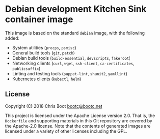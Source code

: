 # Debian development Kitchen Sink container image

This image is based on the standard `debian` image, with the following added:

- System utilities (`procps`, `psmisc`)
- General build tools (`git`, `patch`)
- Debian build tools (`build-essential`, `devscripts`, `fakeroot`)
- Networking clients (`curl`, `wget`, `ssh-client`, `ca-certificates`,
  `publicsuffix`)
- Linting and testing tools (`puppet-lint`, `shunit2`, `yamllint`)
- Kubernetes clients (`kubectl`, `helm`)

## License

Copyright (C) 2018  Chris Boot <bootc@bootc.net>

This project is licensed under the Apache License version 2.0. That is, the
`Dockerfile` and supporting materials in this Git repository are covered by the
Apache-2.0 license. Note that the contents of generated images are licensed
under a variety of other licenses including the GPL.
